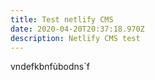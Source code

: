 ```yaml
---
title: Test netlify CMS
date: 2020-04-20T20:37:18.970Z
description: Netlify CMS test
---
```

vndefkbnfùbodns`f